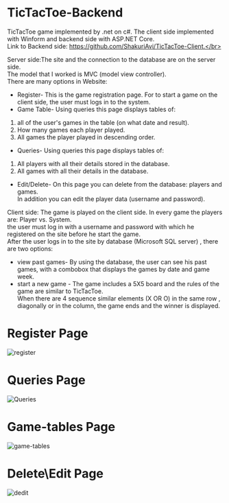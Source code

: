 # TicTacToe-Backend
TicTacToe game implemented by .net on c#. The client side implemented with Winform and backend side with ASP.NET Core.</br>
Link to Backend side: https://github.com/ShakuriAvi/TicTacToe-Client.</br>


Server side:The site and the connection to the database are on the server side.</br> The model that I worked is MVC (model view controller).</br>
There are many options in Website:
* Register- This is the game registration page. For to start a game on the client side, the user must logs in to the system.
* Game Table- Using queries this page displays tables of:</br>
1) all of the user's games in the table (on what date and result).</br>
2) How many games each player played.</br>
3) All games the player played in descending order.</br>
* Queries- Using queries this page displays tables of:</br>
1) All players with all their details stored in the database.</br>
2) All games with all their details in the database.</br>
* Edit/Delete- On this page you can delete from the database: players and games.</br> In addition you can edit the player data (username and password).</br>

Client side: The game is played on the client side. In every game the players are: Player vs. System.</br>
the user must log in with a username and password with which he registered on the site before he start the game.</br>
After the user logs in to the site by database (Microsoft SQL server) , there are two options: </br>
* view past games- By using the database, the user can see his past games, with a combobox that displays the games by date and game week.</br>
* start a new game - The game includes a 5X5 board and the rules of the game are similar to TicTacToe.</br> When there are 4 sequence similar elements  (X OR O)  in the same row , diagonally or in the column, the game ends and the winner is displayed.</br>

# Register Page

![register](https://user-images.githubusercontent.com/65177459/130361880-d23a1693-1d2b-41de-a566-65283de71a46.png)
# Queries Page

![Queries](https://user-images.githubusercontent.com/65177459/130361879-40102a8b-f2f9-4752-b7f9-4cd8a0564d51.png)

# Game-tables Page

![game-tables](https://user-images.githubusercontent.com/65177459/130361882-255e8f3e-e5c3-46f0-b9ee-1092551bead8.png)

# Delete\Edit Page

![dedit](https://user-images.githubusercontent.com/65177459/130361881-05be18c9-cd2e-4bbf-b583-06903f636695.png)
